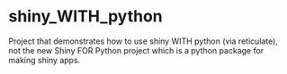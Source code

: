 # shiny_WITH_python
Project that demonstrates how to use shiny WITH python (via reticulate), not the new Shiny FOR Python project which is a python package for making shiny apps. 
